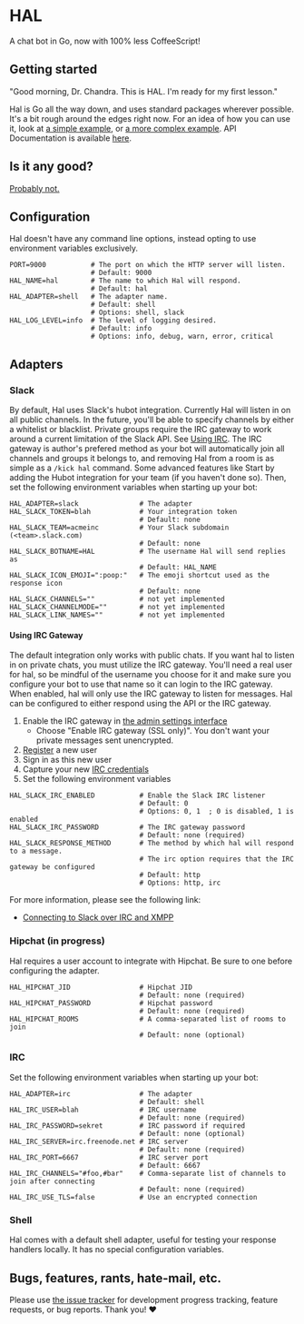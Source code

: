 # HAL

A chat bot in Go, now with 100% less CoffeeScript!

## Getting started

"Good morning, Dr. Chandra. This is HAL. I'm ready for my first lesson."

Hal is Go all the way down, and uses standard packages wherever possible. It's a bit rough around the edges right now. For an idea of how you can use it, look at [a simple example](examples/simple/main.go), or [a more complex example](examples/complex/main.go). API Documentation is available [here](http://godoc.org/github.com/danryan/hal).

## Is it any good?

[Probably not.](http://news.ycombinator.com/item?id=3067434)

## Configuration

Hal doesn't have any command line options, instead opting to use environment variables exclusively.

```
PORT=9000           # The port on which the HTTP server will listen.
                    # Default: 9000
HAL_NAME=hal        # The name to which Hal will respond.
                    # Default: hal
HAL_ADAPTER=shell   # The adapter name.
                    # Default: shell
                    # Options: shell, slack
HAL_LOG_LEVEL=info  # The level of logging desired.
                    # Default: info
                    # Options: info, debug, warn, error, critical
```

## Adapters

### Slack

By default, Hal uses Slack's hubot integration. Currently Hal will listen in on all public channels. In the future, you'll be able to specify channels by either a whitelist or blacklist. Private groups require the IRC gateway to work around a current limitation of the Slack API. See [Using IRC](#irc-gateway). The IRC gateway is author's prefered method as your bot will automatically join all channels and groups it belongs to, and removing Hal from a room is as simple as a `/kick hal` command. Some advanced features like 
Start by adding the Hubot integration for your team (if you haven't done so). Then, set the following environment variables when starting up your bot:

```
HAL_ADAPTER=slack               # The adapter
HAL_SLACK_TOKEN=blah            # Your integration token
                                # Default: none
HAL_SLACK_TEAM=acmeinc          # Your Slack subdomain (<team>.slack.com)
                                # Default: none
HAL_SLACK_BOTNAME=HAL           # The username Hal will send replies as
                                # Default: HAL_NAME
HAL_SLACK_ICON_EMOJI=":poop:"   # The emoji shortcut used as the response icon
                                # Default: none
HAL_SLACK_CHANNELS=""           # not yet implemented
HAL_SLACK_CHANNELMODE=""        # not yet implemented
HAL_SLACK_LINK_NAMES=""         # not yet implemented
```

#### Using IRC Gateway<a name="irc-gateway"></a>

The default integration only works with public chats. If you want hal to listen in on private chats, you must utilize the IRC gateway. You'll need a real user for hal, so be mindful of the username you choose for it and make sure you configure your bot to use that name so it can login to the IRC gateway. When enabled, hal will only use the IRC gateway to listen for messages. Hal can be configured to either respond using the API or the IRC gateway.

1. Enable the IRC gateway in [the admin settings interface](https://revily.slack.com/admin/settings)
    * Choose "Enable IRC gateway (SSL only)". You don't want your private messages sent unencrypted.
2. [Register](https://my.slack.com/signup) a new user
3. Sign in as this new user
4. Capture your new [IRC credentials](https://my.slack.com/account/gateways)
5. Set the following environment variables

```
HAL_SLACK_IRC_ENABLED           # Enable the Slack IRC listener
                                # Default: 0
                                # Options: 0, 1  ; 0 is disabled, 1 is enabled
HAL_SLACK_IRC_PASSWORD          # The IRC gateway password
                                # Default: none (required)
HAL_SLACK_RESPONSE_METHOD       # The method by which hal will respond to a message.
                                # The irc option requires that the IRC gateway be configured
                                # Default: http
                                # Options: http, irc
```

For more information, please see the following link:
* [Connecting to Slack over IRC and XMPP](https://slack.zendesk.com/hc/en-us/articles/201727913-Connecting-to-Slack-over-IRC-and-XMPP)

### Hipchat (in progress)

Hal requires a user account to integrate with Hipchat. Be sure to one before configuring the adapter.

```
HAL_HIPCHAT_JID                 # Hipchat JID
                                # Default: none (required)
HAL_HIPCHAT_PASSWORD            # Hipchat password
                                # Default: none (required)
HAL_HIPCHAT_ROOMS               # A comma-separated list of rooms to join
                                # Default: none (optional)
```
### IRC

Set the following environment variables when starting up your bot:

```
HAL_ADAPTER=irc                 # The adapter
                                # Default: shell
HAL_IRC_USER=blah               # IRC username
                                # Default: none (required)
HAL_IRC_PASSWORD=sekret         # IRC password if required
                                # Default: none (optional)
HAL_IRC_SERVER=irc.freenode.net # IRC server
                                # Default: none (required)
HAL_IRC_PORT=6667               # IRC server port
                                # Default: 6667
HAL_IRC_CHANNELS="#foo,#bar"    # Comma-separate list of channels to join after connecting
                                # Default: none (required)
HAL_IRC_USE_TLS=false           # Use an encrypted connection
```

### Shell

Hal comes with a default shell adapter, useful for testing your response handlers locally. It has no special configuration variables.

## Bugs, features, rants, hate-mail, etc.

Please use [the issue tracker](https://github.com/danryan/hal/issues) for development progress tracking, feature requests, or bug reports. Thank you! :heart:
